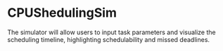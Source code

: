 # CPUShedulingSim
The simulator will allow users to input task parameters and visualize the scheduling timeline, highlighting schedulability and missed deadlines.
